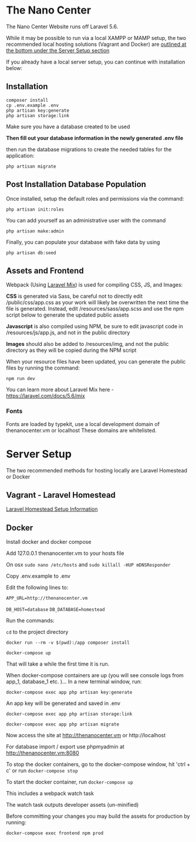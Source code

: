 # The Nano Center

The Nano Center Website runs off Laravel 5.6. 

While it may be possible to run via a local XAMPP or MAMP setup, the two recommended local hosting solutions (Vagrant and Docker) are [outlined at the bottom under the Server Setup section](#server-setup)

If you already have a local server setup, you can continue with installation below:

## Installation

```
composer install
cp .env.example .env
php artisan key:generate
php artisan storage:link
```

Make sure you have a database created to be used

**Then fill out your database information in the newly generated .env file** 

then run the database migrations to create the needed tables for the application:

```
php artisan migrate
```

## Post Installation Database Population

Once installed, setup the default roles and permissions via the command:

```
php artisan init:roles
```

You can add yourself as an administrative user with the command

```
php artisan make:admin
```

Finally, you can populate your database with fake data by using

```
php artisan db:seed
```

## Assets and Frontend

Webpack (Using [Laravel Mix](https://laravel.com/docs/5.6/mix)) is used for compiling CSS, JS, and Images:

**CSS** is generated via Sass, be careful not to directly edit /public/css/app.css as your work will likely be overwritten the next time the file is generated. 
Instead, edit /resources/sass/app.scss and use the npm script below to generate the updated public assets

**Javascript** is also compiled using NPM, be sure to edit javascript code in /resources/js/app.js, and not in the public directory

**Images** should also be added to /resources/img, and not the public directory as they will be copied during the NPM script

When your resource files have been updated, you can generate the public files by running the command:

```
npm run dev
```

You can learn more about Laravel Mix here - https://laravel.com/docs/5.6/mix

### Fonts

Fonts are loaded by typekit, use a local development domain of thenanocenter.vm or localhost These domains are whitelisted.

# Server Setup

The two recommended methods for hosting locally are Laravel Homestead or Docker

## Vagrant - Laravel Homestead

[Laravel Homestead Setup Information](https://laravel.com/docs/5.6/homestead)

## Docker

Install docker and docker compose

Add 127.0.0.1     thenanocenter.vm to your hosts file

On osx `sudo nano /etc/hosts` and `sudo killall -HUP mDNSResponder`

Copy .env.example to .env

Edit the following lines to:

`APP_URL=http://thenanocenter.vm`

`DB_HOST=database`
`DB_DATABASE=homestead`

Run the commands:

`cd` to the project directory

`docker run --rm -v $(pwd):/app composer install`

`docker-compose up`

That will take a while the first time it is run. 

When docker-compose containers are up (you will see console logs from app_1, database_1 etc. )... In a new terminal window, run:

`docker-compose exec app php artisan key:generate`

An app key will be generated and saved in .env

`docker-compose exec app php artisan storage:link`

`docker-compose exec app php artisan migrate`

Now access the site at http://thenanocenter.vm or http://localhost

For database import / export use phpmyadmin at http://thenanocenter.vm:8080

To stop the docker containers, go to the docker-compose window, hit 'ctrl + c' or run `docker-compose stop`

To start the docker container, run `docker-compose up`

This includes a webpack watch task

The watch task outputs developer assets (un-minified)

Before committing your changes you may build the assets for production by running:

`docker-compose exec frontend npm prod`